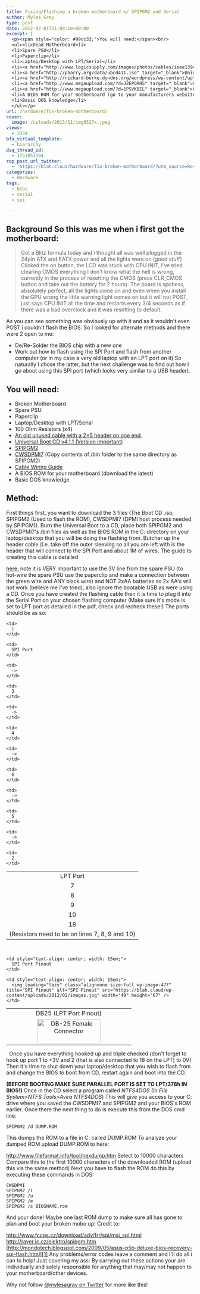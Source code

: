 ```yaml
---
title: Fixing/Flashing a broken motherboard w/ SPIPGM2 and Serial
author: Myles Gray
type: post
date: 2012-02-01T21:09:18+00:00
excerpt: |
  <p><span style="color: #99cc33;">You will need:</span><br/>
  <ul><li>Dead Motherboard<li>
  <li>Spare PSU</li>
  <li>Paperclip</li>
  <li>Laptop/Desktop with LPT/Serial</li>
  <li><a href="http://www.logicsupply.com/images/photos/cables/ieee1394hdrcab_big.jpg" rel="shadowbox">An old unused cable with a 2x5 header on one end </a>(usually come free with motherboards)</li>
  <li><a href="http://pharry.org/data/ubcd411.iso" target="_blank">Universal Boot CD</a><li>
  <li><a href="http://richard-burke.dyndns.org/wordpress/wp-content/uploads/2009/05/SPIPGM2.ZIP" target="_blank">SPIPGM2</a></li>
  <li><a href="http://www.megaupload.com/?d=J2EPQRH5" target="_blank">CWSDPMI7</a></li>
  <li><a href="http://www.megaupload.com/?d=1PSVKBEL" target="_blank">Cable Wiring Guide</a></li>
  <li>A BIOS ROM for your motherboard (go to your manufacturers website and download the latest)</li>
  <li>Basic DOS knowledge</li>
  </ul></p>
url: /hardware/fix-broken-motherboard/
cover:
  image: /uploads/2013/11/img6527x.jpeg
views:
  - 3334
bfa_virtual_template:
  - hierarchy
dsq_thread_id:
  - 1751953304
rop_post_url_twitter:
  - 'https://blah.cloud/hardware/fix-broken-motherboard/?utm_source=ReviveOldPost&utm_medium=social&utm_campaign=ReviveOldPost'
categories:
  - Hardware
tags:
  - bios
  - serial
  - spi

---
```

## Background So this was me when i first got the motherboard:

<blockquote class="postdata">
  <p>
    Got a Blitz formula today and i thought all was well plugged in the 24pin ATX and EATX power and all the lights were on (good stuff) Clicked the on button, the LCD was stuck with CPU INIT, I've tried clearing CMOS everything I don't know what the hell is wrong, currently in the process of resetting the CMOS (press CLR_CMOS button and take out the battery for 2 hours). The board is spotless, absolutely perfect, all the lights come on and even when you install the GPU wrong the little warning light comes on but it will not POST, just says CPU INIT all the time and restarts every 3/4 seconds as if there was a bad overclock and it was resetting to default.
  </p>
</blockquote>

As you can see something was obviously up with it and as it wouldn't even POST i couldn't flash the BIOS. So I looked for alternate methods and there were 2 open to me:

  * De/Re-Solder the BIOS chip with a new one
  * Work out how to flash using the SPI Port and flash from another computer (or in my case a very old laptop with an LPT port on it) So naturally I chose the latter, but the next challenge was to find out how I go about using this SPI port (which looks very similar to a USB header). 

<!--more-->

## You will need:

  * Broken Motherboard
  * Spare PSU
  * Paperclip
  * Laptop/Desktop with LPT/Serial
  * 100 Ohm Resistors (x4)
  * <a href="https://blah.cloud/wp-content/uploads/2012/02/ieee1394hdrcab_big.jpg" rel="shadowbox">An old unused cable with a 2&#215;5 header on one end </a>
  * <a href="https://blah.cloud/wp-content/uploads/2012/02/download.html" target="_blank">Universal Boot CD v4.1.1 (Version Important)</a>
  * <a href="http://richard-burke.dyndns.org/wordpress/wp-content/uploads/2009/05/SPIPGM2.ZIP" target="_blank">SPIPGM2</a>
  * <a href="https://blah.cloud/wp-content/uploads/2012/02/csdpmi7b.zip" target="_blank">CWSDPMI7</a> (Copy contents of /bin folder to the same directory as SPIPGM2)
  * <a href="https://blah.cloud/wp-content/uploads/2012/02/ReflashBIOS.doc" target="_blank">Cable Wiring Guide</a>
  * A BIOS ROM for your motherboard (download the latest)
  * Basic DOS knowledge

## Method:

First things first, you want to download the 3 files (The Boot CD .iso, SPIPGM2 (Used to flash the ROM), CWSDPMI7 (DPMI host process needed by SPIPGM)). Burn the Universal Boot to a CD, place both SPIPGM2 and CWSDPMI7's /bin files as well as the BIOS ROM in the C: directory on your laptop/desktop that you will be doing the flashing from. Butcher up the header cable (i.e. take off the outer sleeving so all you are left with is the header that will connect to the SPI Port and about 1M of wires. The guide to creating this cable is detailed

<a href="https://blah.cloud/wp-content/uploads/2012/02/ReflashBIOS.doc" target="_blank">here</a>, note it is VERY important to use the 3V line from the spare PSU (to hot-wire the spare PSU use the paperclip and make a connection between the green wire and ANY black wire) and NOT 2xAA batteries as 2x AA's will not work (believe me I've tried), also ignore the bootable USB as were using a CD. Once you have created the flashing cable then it is time to plug it into the Serial Port on your chosen flashing computer (Make sure it's mode is set to LPT port as detailed in the pdf, check and recheck these!) The ports should be as so:

<table style="text-align: center; margin: 0 auto;">
  <tr>
    <td>
      LPT Port
    </td>
    
    <td>
      |
    </td>
    
    <td>
      SPI Port
    </td>
  </tr>
  
  <tr>
    <td>
      7
    </td>
    
    <td>
      ->
    </td>
    
    <td>
      3
    </td>
  </tr>
  
  <tr>
    <td>
      8
    </td>
    
    <td>
      ->
    </td>
    
    <td>
      4
    </td>
  </tr>
  
  <tr>
    <td>
      9
    </td>
    
    <td>
      ->
    </td>
    
    <td>
      6
    </td>
  </tr>
  
  <tr>
    <td>
      10
    </td>
    
    <td>
      ->
    </td>
    
    <td>
      5
    </td>
  </tr>
  
  <tr>
    <td>
      18
    </td>
    
    <td>
      ->
    </td>
    
    <td>
      2
    </td>
  </tr>
  
  <tr>
    <td colspan="3">
      (Resistors need to be on lines 7, 8, 9 and 10)
    </td>
  </tr>
</table>

 

<table style="margin: 0 auto;">
  <tr>
    <td style="text-align: center; width: 20em;">
      DB25 (LPT Port Pinout)
    </td>
    
    <td style="text-align: center; width: 15em;">
      SPI Port Pinout
    </td>
  </tr>
  
  <tr>
    <td style="text-align: center; width: 20em;">
      <img loading="lazy" class="alignnone size-full wp-image-476" title="DB-25 Female Connector" alt="DB-25 Female Connector" src="https://blah.cloud/wp-content/uploads/2012/02/db25fem.jpg" width="171" height="65" />
    </td>
    
    <td style="text-align: center; width: 15em;">
      <img loading="lazy" class="alignnone size-full wp-image-477" title="SPI Pinout" alt="SPI Pinout" src="https://blah.cloud/wp-content/uploads/2012/02/images.jpg" width="49" height="67" />
    </td>
  </tr>
</table>

  Once you have everything hooked up and triple checked (don't forget to hook up port 1 to +3V and 2 (that is also connected to 18 on the LPT) to 0V) Then it's time to shut down your laptop/desktop that you wish to flash from and change the BIOS to boot from CD, restart again and boot into the CD.

**(BEFORE BOOTING MAKE SURE PARALLEL PORT IS SET TO LPT/378h IN BIOS!)** Once in the CD select a program called _NTFS4DOS (In File System>NTFS Tools>Avira NTFS4DOS_) This will give you access to your C: drive where you saved the CWSDPMI7 and SPIPGM2 and your BIOS's ROM earlier. Once there the next thing to do is execute this from the DOS cmd line:

<pre class="prettyprint"><code>SPIPGM2 /d DUMP.ROM</code></pre>

This dumps the ROM to a file in C: called DUMP.ROM To analyze your dumped ROM upload DUMP.ROM to here:

<a href="https://blah.cloud/wp-content/uploads/2012/02/hexdump.htm" target="_blank">http://www.fileformat.info/tool/hexdump.htm</a> Select to 10000 characters Compare this to the first 10000 characters of the downloaded ROM (upload this via the same method) Next you have to flash the ROM do this by executing these commands in DOS:

<pre class="prettyprint"><code>CWSDPMI
SPIPGM2 /i
SPIPGM2 /u
SPIPGM2 /e
SPIPGM2 /s BIOSNAME.rom</code></pre>

And your done! Maybe one last ROM dump to make sure all has gone to plan and boot your broken mobo up! Credit to:

<http://www.fccps.cz/download/adv/frr/spi/msi_spi.html> <http://rayer.ic.cz/elektro/spipgm.htm> [http://mondotech.blogspot.com/2009/05/asus-p5b-deluxe-bios-recovery-spi-flash.html][1] Any problems/error codes leave a comment and I'll do all i can to help! Just covering my ass: By carrying out these actions your are individually and solely responsible for anything that may/may not happen to your motherboard/other devices.

Why not follow [@mylesagray on Twitter][2] for more like this!

 [1]: /uploads/2012/02/asus-p5b-deluxe-bios-recovery-spi-flash.html
 [2]: https://twitter.com/mylesagray